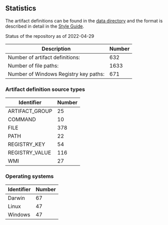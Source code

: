 ## Statistics

The artifact definitions can be found in the [data directory](https://github.com/ForensicArtifacts/artifacts/tree/main/data)
and the format is described in detail in the [Style Guide](https://artifacts.readthedocs.io/en/latest/sources/Format-specification.html).

Status of the repository as of 2022-04-29

Description | Number
--- | ---
Number of artifact definitions: | 632
Number of file paths: | 1633
Number of Windows Registry key paths: | 671

### Artifact definition source types

Identifier | Number
--- | ---
ARTIFACT_GROUP | 25
COMMAND | 10
FILE | 378
PATH | 22
REGISTRY_KEY | 54
REGISTRY_VALUE | 116
WMI | 27

### Operating systems

Identifier | Number
--- | ---
Darwin | 67
Linux | 47
Windows | 47

